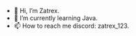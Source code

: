 - 👋 Hi, I’m Zatrex.
- 🌱 I’m currently learning Java.
- 📫 How to reach me discord: zatrex_123.

<!---
ZatrexReal/ZatrexReal is a ✨ special ✨ repository because its `README.md` (this file) appears on your GitHub profile.
You can click the Preview link to take a look at your changes.
--->
